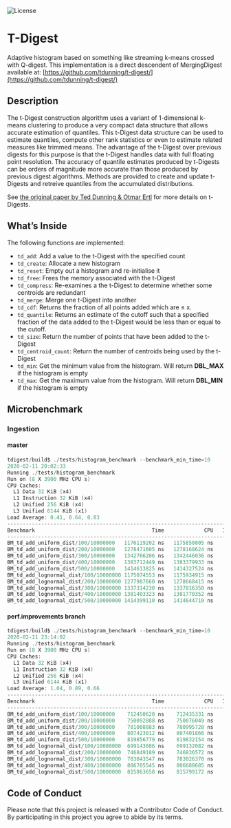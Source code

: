 
![License](https://img.shields.io/badge/License-MIT-blue.svg)

# T-Digest

Adaptive histogram based on something like streaming k-means crossed with Q-digest.
This implementation is a direct descendent of MergingDigest available at:
[https://github.com/tdunning/t-digest/](https://github.com/tdunning/t-digest/)

## Description

The t-Digest construction algorithm uses a variant of 1-dimensional
k-means clustering to produce a very compact data structure that allows
accurate estimation of quantiles. This t-Digest data structure can be
used to estimate quantiles, compute other rank statistics or even to
estimate related measures like trimmed means. The advantage of the
t-Digest over previous digests for this purpose is that the t-Digest
handles data with full floating point resolution. The accuracy of
quantile estimates produced by t-Digests can be orders of magnitude more
accurate than those produced by previous digest algorithms. Methods are
provided to create and update t-Digests and retreive quantiles from the
accumulated distributions.

See [the original paper by Ted Dunning & Otmar
Ertl](https://arxiv.org/abs/1902.04023) for more details on t-Digests.

## What’s Inside

The following functions are implemented:

  - `td_add`: Add a value to the t-Digest with the specified count
  - `td_create`: Allocate a new histogram
  - `td_reset`: Empty out a histogram and re-initialise it
  - `td_free`: Frees the memory associated with the t-Digest
  - `td_compress`: Re-examines a the t-Digest to determine whether some centroids are redundant
  - `td_merge`: Merge one t-Digest into another
  - `td_cdf`:  Returns the fraction of all points added which are &le; x.
  - `td_quantile`: Returns an estimate of the cutoff such that a specified fraction of the data added to the t-Digest would be less than or equal to the cutoff.
  - `td_size`: Return the number of points that have been added to the t-Digest
  - `td_centroid_count`: Return the number of centroids being used by the t-Digest
  - `td_min`: Get the minimum value from the histogram.  Will return __DBL_MAX__ if the histogram is empty
  - `td_max`: Get the maximum value from the histogram.  Will return __DBL_MIN__ if the histogram is empty


## Microbenchmark

### Ingestion

#### master
``` c
tdigest/build$ ./tests/histogram_benchmark --benchmark_min_time=10
2020-02-11 20:02:33
Running ./tests/histogram_benchmark
Run on (8 X 3900 MHz CPU s)
CPU Caches:
  L1 Data 32 KiB (x4)
  L1 Instruction 32 KiB (x4)
  L2 Unified 256 KiB (x4)
  L3 Unified 6144 KiB (x1)
Load Average: 0.41, 0.64, 0.83
------------------------------------------------------------------------------------------------
Benchmark                                      Time             CPU   Iterations UserCounters...
------------------------------------------------------------------------------------------------
BM_td_add_uniform_dist/100/10000000   1176119202 ns   1175850805 ns           12 Centroid_Count=74 items_per_second=708.707k/s
BM_td_add_uniform_dist/200/10000000   1278471605 ns   1278168624 ns           11 Centroid_Count=124 items_per_second=711.245k/s
BM_td_add_uniform_dist/300/10000000   1342766206 ns   1342446036 ns           10 Centroid_Count=172 items_per_second=744.909k/s
BM_td_add_uniform_dist/400/10000000   1383712449 ns   1383379933 ns           10 Centroid_Count=212 items_per_second=722.867k/s
BM_td_add_uniform_dist/500/10000000   1414613825 ns   1414327524 ns           10 Centroid_Count=258 items_per_second=707.05k/s
BM_td_add_lognormal_dist/100/10000000 1175074553 ns   1175934915 ns           12 Centroid_Count=74 items_per_second=708.656k/s
BM_td_add_lognormal_dist/200/10000000 1277987660 ns   1278668415 ns           11 Centroid_Count=123 items_per_second=710.967k/s
BM_td_add_lognormal_dist/300/10000000 1337314230 ns   1337816350 ns           10 Centroid_Count=164 items_per_second=747.487k/s
BM_td_add_lognormal_dist/400/10000000 1381403323 ns   1381770352 ns           10 Centroid_Count=216 items_per_second=723.709k/s
BM_td_add_lognormal_dist/500/10000000 1414399110 ns   1414644710 ns           10 Centroid_Count=258 items_per_second=706.891k/s
```

#### perf.improvements branch

``` c
tdigest/build$ ./tests/histogram_benchmark --benchmark_min_time=10
2020-02-11 23:14:02
Running ./tests/histogram_benchmark
Run on (8 X 3900 MHz CPU s)
CPU Caches:
  L1 Data 32 KiB (x4)
  L1 Instruction 32 KiB (x4)
  L2 Unified 256 KiB (x4)
  L3 Unified 6144 KiB (x1)
Load Average: 1.04, 0.89, 0.66
------------------------------------------------------------------------------------------------
Benchmark                                      Time             CPU   Iterations UserCounters...
------------------------------------------------------------------------------------------------
BM_td_add_uniform_dist/100/10000000    712450620 ns    712435331 ns           20 Centroid_Count=58 items_per_second=701.818k/s
BM_td_add_uniform_dist/200/10000000    750092888 ns    750076049 ns           18 Centroid_Count=109 items_per_second=740.666k/s
BM_td_add_uniform_dist/300/10000000    781008883 ns    780995728 ns           14 Centroid_Count=151 items_per_second=914.583k/s
BM_td_add_uniform_dist/400/10000000    807423012 ns    807401866 ns           13 Centroid_Count=194 items_per_second=952.724k/s
BM_td_add_uniform_dist/500/10000000    819856779 ns    819832154 ns           17 Centroid_Count=235 items_per_second=717.507k/s
BM_td_add_lognormal_dist/100/10000000  699143606 ns    699132082 ns           20 Centroid_Count=54 items_per_second=715.172k/s
BM_td_add_lognormal_dist/200/10000000  746849189 ns    746836572 ns           18 Centroid_Count=101 items_per_second=743.878k/s
BM_td_add_lognormal_dist/300/10000000  783043547 ns    783026370 ns           14 Centroid_Count=155 items_per_second=912.212k/s
BM_td_add_lognormal_dist/400/10000000  806705545 ns    806688685 ns           13 Centroid_Count=198 items_per_second=953.566k/s
BM_td_add_lognormal_dist/500/10000000  815863658 ns    815799172 ns           17 Centroid_Count=237 items_per_second=721.054k/s
```

## Code of Conduct

Please note that this project is released with a Contributor Code of
Conduct. By participating in this project you agree to abide by its
terms.
